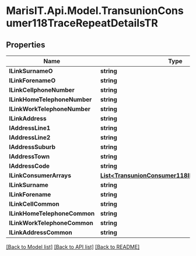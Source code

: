 
# MarisIT.Api.Model.TransunionConsumer118TraceRepeatDetailsTR

## Properties

Name | Type | Description | Notes
------------ | ------------- | ------------- | -------------
**ILinkSurnameO** | **string** |  | [optional] 
**ILinkForenameO** | **string** |  | [optional] 
**ILinkCellphoneNumber** | **string** |  | [optional] 
**ILinkHomeTelephoneNumber** | **string** |  | [optional] 
**ILinkWorkTelephoneNumber** | **string** |  | [optional] 
**ILinkAddress** | **string** |  | [optional] 
**IAddressLine1** | **string** |  | [optional] 
**IAddressLine2** | **string** |  | [optional] 
**IAddressSuburb** | **string** |  | [optional] 
**IAddressTown** | **string** |  | [optional] 
**IAddressCode** | **string** |  | [optional] 
**ILinkConsumerArrays** | [**List&lt;TransunionConsumer118ILinkConsumerArray&gt;**](TransunionConsumer118ILinkConsumerArray.md) |  | [optional] 
**ILinkSurname** | **string** |  | [optional] 
**ILinkForename** | **string** |  | [optional] 
**ILinkCellCommon** | **string** |  | [optional] 
**ILinkHomeTelephoneCommon** | **string** |  | [optional] 
**ILinkWorkTelephoneCommon** | **string** |  | [optional] 
**ILinkAddressCommon** | **string** |  | [optional] 

[[Back to Model list]](../README.md#documentation-for-models)
[[Back to API list]](../README.md#documentation-for-api-endpoints)
[[Back to README]](../README.md)


